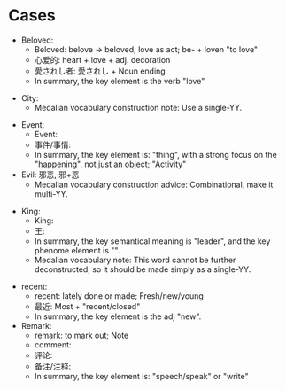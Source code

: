 <!--Mapping from English/Wanted Word to Medalian-->

# Cases

<!--In English Alphabetical Order-->

<!--A-->
<!--B-->
* Beloved: 
    * Beloved: belove -> beloved; love as act; be- + loven "to love"
    * 心爱的: heart + love + adj. decoration
    * 愛されし者: 愛されし + Noun ending
    * In summary, the key element is the verb "love"
<!--C-->
* City:
    * Medalian vocabulary construction note: Use a single-YY.
<!--D-->
<!--E-->
* Event:
    * Event: 
    * 事件/事情: 
    * In summary, the key element is: "thing", with a strong focus on the "happening", not just an object; "Activity"
* Evil: 邪恶, 邪+恶
    * Medalian vocabulary construction advice: Combinational, make it multi-YY.
<!--F-->
<!--G-->
<!--H-->
<!--I-->
<!--J-->
<!--K-->
* King:
    * King:
    * 王:
    * In summary, the key semantical meaning is "leader", and the key phenome element is "".
    * Medalian vocabulary note: This word cannot be further deconstructed, so it should be made simply as a single-YY.
<!--L-->
<!--M-->
<!--N-->
<!--O-->
<!--P-->
<!--Q-->
<!--R-->
* recent:
    * recent: lately done or made; Fresh/new/young
    * 最近: Most + "recent/closed"
    * In summary, the key element is the adj "new".
* Remark:
    * remark: to mark out; Note
    * comment: 
    * 评论: 
    * 备注/注释: 
    * In summary, the key element is: "speech/speak" or "write"
<!--S-->
<!--T-->
<!--U-->
<!--V-->
<!--W-->
<!--X-->
<!--Y-->
<!--Z-->